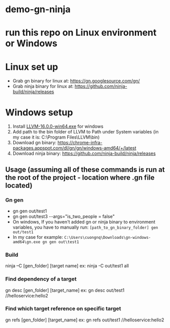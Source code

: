 # demo-gn-ninja
# run this repo on Linux environment or Windows

# Linux set up
- Grab gn binary for linux at: https://gn.googlesource.com/gn/
- Grab ninja binary for linux at: https://github.com/ninja-build/ninja/releases

# Windows setup 
1. Install [LLVM-16.0.0-win64.exe](https://github.com/llvm/llvm-project/releases/download/llvmorg-16.0.0/LLVM-16.0.0-win64.exe) for windows
1. Add path to the bin folder of LLVM to Path under System variables (in my case it is: C:\Program Files\LLVM\bin)
1. Download gn binary: https://chrome-infra-packages.appspot.com/dl/gn/gn/windows-amd64/+/latest
2. Download ninja binary: https://github.com/ninja-build/ninja/releases

## Usage (assuming all of these commands is run at the root of the project - location where .gn file located)
### Gn gen
- gn gen out/test1
- gn gen out/test3 --args="is_two_people = false"
- On windows, If you haven't added gn or ninja binary to environment variables, you have to manually run:
`[path_to_gn_binary_folder] gen out/test1`
- In my case for example: `C:\Users\cuongnq\Downloads\gn-windows-amd64\gn.exe gn gen out\test1`

### Build
ninja –C [gen_folder] [target name]
ex: ninja -C out/test1 ​all

### Find dependency of a target
gn desc [gen_folder] [target_name]
ex: gn desc out/test1 //helloservice:hello2

### Find which target reference on specific target
gn refs [gen_folder] [target_name]
ex: gn refs out/test1 //helloservice:hello2

